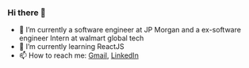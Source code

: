 ### Hi there 👋


<!--- 🤔 I’m looking for help with ...
- 😄 Pronouns: She/her
- 👯 I’m looking to collaborate on Java
- 💬 Ask me about Anything
-->
- 🔭 I’m currently a software engineer at JP Morgan and a ex-software engineer Intern at walmart global tech
- 🌱 I’m currently learning ReactJS
- 📫 How to reach me: [Gmail](nisthaagarwal8@gmail.com), 
                      [LinkedIn](https://www.linkedin.com/in/nistha-agarwal-a40674158/)
<!--- ⚡ Fun fact: ...-->

